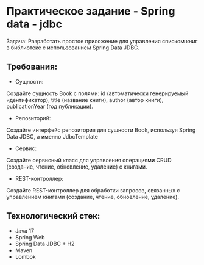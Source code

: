 # Практическое задание - Spring data - jdbc

Задача: Разработать простое приложение для управления списком книг в библиотеке с использованием Spring Data JDBC.

## Требования:

- Сущности:

Создайте сущность Book с полями: id (автоматически генерируемый идентификатор), title (название книги), author (автор книги), publicationYear (год публикации).

- Репозиторий:

Создайте интерфейс репозитория для сущности Book, используя Spring Data JDBC, а именно JdbcTemplate

- Сервис:

Создайте сервисный класс для управления операциями CRUD (создание, чтение, обновление, удаление) с книгами.

- REST-контроллер:

Создайте REST-контроллер для обработки запросов, связанных с управлением книгами (создание, чтение, обновление, удаление).

## Технологический стек:
- Java 17
- Spring Web
- Spring Data JDBC + H2
- Maven
- Lombok